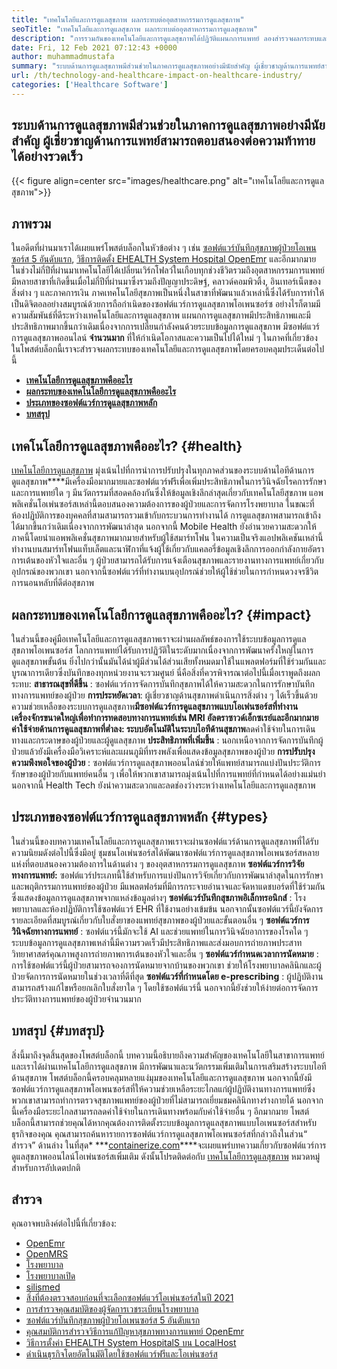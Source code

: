 ```yaml
---
title: "เทคโนโลยีและการดูแลสุขภาพ ผลกระทบต่ออุตสาหกรรมการดูแลสุขภาพ" 
seoTitle: "เทคโนโลยีและการดูแลสุขภาพ ผลกระทบต่ออุตสาหกรรมการดูแลสุขภาพ" 
description: "การรวมกันของเทคโนโลยีและการดูแลสุขภาพได้ปฏิวัติแผนกการแพทย์ ลองสำรวจผลกระทบและประเภทของซอฟต์แวร์การดูแลสุขภาพ" 
date: Fri, 12 Feb 2021 07:12:43 +0000
author: muhammadmustafa
summary: "ระบบด้านการดูแลสุขภาพมีส่วนช่วยในภาคการดูแลสุขภาพอย่างมีนัยสำคัญ ผู้เชี่ยวชาญด้านการแพทย์สามารถตอบสนองต่อความท้าทายได้อย่างรวดเร็ว" 
url: /th/technology-and-healthcare-impact-on-healthcare-industry/
categories: ['Healthcare Software']
---
```


## ระบบด้านการดูแลสุขภาพมีส่วนช่วยในภาคการดูแลสุขภาพอย่างมีนัยสำคัญ ผู้เชี่ยวชาญด้านการแพทย์สามารถตอบสนองต่อความท้าทายได้อย่างรวดเร็ว

{{< figure align=center src="images/healthcare.png" alt="เทคโนโลยีและการดูแลสุขภาพ">}}


## ภาพรวม
ในอดีตที่ผ่านมาเราได้เผยแพร่โพสต์บล็อกในหัวข้อต่าง ๆ เช่น [ซอฟต์แวร์บันทึกสุขภาพผู้ป่วยโอเพนซอร์ส 5 อันดับแรก][1], [วิธีการติดตั้ง EHEALTH System Hospital OpenEmr][3] และอีกมากมาย ในช่วงไม่กี่ปีที่ผ่านมาเทคโนโลยีได้เปลี่ยนเวิร์กโฟลว์ในเกือบทุกช่วงชีวิตรวมถึงอุตสาหกรรมการแพทย์ มีหลายสาขาที่เกิดขึ้นเมื่อไม่กี่ปีที่ผ่านมาซึ่งรวมถึงปัญญาประดิษฐ์, คลาวด์คอมพิวติ้ง, อินเทอร์เน็ตของสิ่งต่าง ๆ และภาคการเงิน ภาคเทคโนโลยีสุขภาพเป็นหนึ่งในสาขาที่พัฒนาแล้วเหล่านี้ซึ่งได้รับการทำให้เป็นดิจิตอลอย่างสมบูรณ์ด้วยการถือกำเนิดของซอฟต์แวร์การดูแลสุขภาพโอเพนซอร์ซ อย่างไรก็ตามมีความสัมพันธ์ที่ดีระหว่างเทคโนโลยีและการดูแลสุขภาพ
แผนกการดูแลสุขภาพมีประสิทธิภาพและมีประสิทธิภาพมากขึ้นกว่าเดิมเนื่องจากการเปลี่ยนกำลังคนด้วยระบบข้อมูลการดูแลสุขภาพ มีซอฟต์แวร์การดูแลสุขภาพออนไลน์ **จำนวนมาก** ที่ให้กำเนิดโอกาสและความเป็นไปได้ใหม่ ๆ ในภาคที่เกี่ยวข้อง ในโพสต์บล็อกนี้เราจะสำรวจผลกระทบของเทคโนโลยีและการดูแลสุขภาพโดยครอบคลุมประเด็นต่อไปนี้
* **[เทคโนโลยีการดูแลสุขภาพคืออะไร][4]** 
* **[ผลกระทบของเทคโนโลยีการดูแลสุขภาพคืออะไร][5]** 
* **[ประเภทของซอฟต์แวร์การดูแลสุขภาพหลัก][6]** 
* **[บทสรุป][7]** 

## เทคโนโลยีการดูแลสุขภาพคืออะไร? {#health}

[เทคโนโลยีการดูแลสุขภาพ][8] มุ่งเน้นไปที่การนำการปรับปรุงในทุกภาคส่วนของระบบด้านไอทีด้านการดูแลสุขภาพ****มีเครื่องมือมากมายและซอฟต์แวร์ฟรีเพื่อเพิ่มประสิทธิภาพในการวินิจฉัยโรคการรักษาและการแพทย์ใด ๆ มีนวัตกรรมที่สอดคล้องกันซึ่งให้ข้อมูลเชิงลึกล่าสุดเกี่ยวกับเทคโนโลยีสุขภาพ แอพพลิเคชั่นโอเพ่นซอร์สเหล่านี้ตอบสนองความต้องการของผู้ป่วยและการจัดการโรงพยาบาล ในขณะที่ห้องปฏิบัติการของบุคคลที่สามสามารถรวมเข้ากับกระบวนการทำงานได้ การดูแลสุขภาพสามารถเข้าถึงได้มากขึ้นกว่าเดิมเนื่องจากการพัฒนาล่าสุด นอกจากนี้ Mobile Health ยังอำนวยความสะดวกให้ภาคนี้โดยนำแอพพลิเคชั่นสุขภาพมากมายสำหรับผู้ใช้สมาร์ทโฟน ในความเป็นจริงแอปพลิเคชันเหล่านี้ทำงานบนสมาร์ทโฟนแท็บเล็ตและนาฬิกาที่แจ้งผู้ใช้เกี่ยวกับแคลอรี่ข้อมูลเชิงลึกการออกกำลังกายอัตราการเต้นของหัวใจและอื่น ๆ ผู้ป่วยสามารถได้รับการแจ้งเตือนสุขภาพและรายงานทางการแพทย์เกี่ยวกับอุปกรณ์ของพวกเขา นอกจากนี้ซอฟต์แวร์ที่ทำงานบนอุปกรณ์ช่วยให้ผู้ใช้ช่วยในการกำหนดวงจรชีวิตการนอนหลับที่ดีต่อสุขภาพ

## ผลกระทบของเทคโนโลยีการดูแลสุขภาพคืออะไร? {#impact}

ในส่วนนี้ของคู่มือเทคโนโลยีและการดูแลสุขภาพเราจะผ่านผลลัพธ์ของการใช้ระบบข้อมูลการดูแลสุขภาพโอเพนซอร์ส โลกการแพทย์ได้รับการปฏิวัติในระดับมากเนื่องจากการพัฒนาครั้งใหญ่ในการดูแลสุขภาพขั้นต้น ยิ่งไปกว่านั้นมันได้นำผู้มีส่วนได้ส่วนเสียทั้งหมดมาใช้ในแพลตฟอร์มที่ใช้ร่วมกันและบูรณาการเดียวซึ่งบันทึกของทุกหน่วยงานจะรวมศูนย์ นี่คือสิ่งที่ควรพิจารณาต่อไปนี้เมื่อเราพูดถึงผลกระทบ:
**สาธารณสุขที่ดีขึ้น** : ซอฟต์แวร์การจัดการบันทึกสุขภาพได้ให้ความสะดวกในการรักษาบันทึกทางการแพทย์ของผู้ป่วย
**การประหยัดเวลา**: ผู้เชี่ยวชาญด้านสุขภาพดำเนินการสิ่งต่าง ๆ ได้เร็วขึ้นด้วยความช่วยเหลือของระบบการดูแลสุขภาพ****มีซอฟต์แวร์การดูแลสุขภาพแบบโอเพ่นซอร์สที่ทำงานเครื่องจักรขนาดใหญ่เพื่อทำการทดสอบทางการแพทย์เช่น MRI อัลตราซาวด์เอ็กซเรย์และอีกมากมาย
**ค่าใช้จ่ายด้านการดูแลสุขภาพที่ต่ำลง**: ระบบอัตโนมัติในระบบไอทีด้านสุขภาพ****ลดค่าใช้จ่ายในการเดินทางและกระดาษของผู้ป่วยและผู้ดูแลสุขภาพ
**ประสิทธิภาพที่เพิ่มขึ้น** : นอกเหนือจากการจัดการบันทึกผู้ป่วยแล้วยังมีเครื่องมือวิเคราะห์และแผนภูมิที่ทรงพลังเพื่อแสดงข้อมูลสุขภาพของผู้ป่วย
**การปรับปรุงความพึงพอใจของผู้ป่วย** : ซอฟต์แวร์การดูแลสุขภาพออนไลน์ช่วยให้แพทย์สามารถแบ่งปันประวัติการรักษาของผู้ป่วยกับแพทย์คนอื่น ๆ เพื่อให้พวกเขาสามารถมุ่งเน้นไปที่การแพทย์ที่กำหนดได้อย่างแม่นยำ นอกจากนี้ Health Tech ยังนำความสะดวกและลดช่องว่างระหว่างเทคโนโลยีและการดูแลสุขภาพ

## ประเภทของซอฟต์แวร์การดูแลสุขภาพหลัก {#types}

ในส่วนนี้ของบทความเทคโนโลยีและการดูแลสุขภาพเราจะผ่านซอฟต์แวร์ด้านการดูแลสุขภาพที่ได้รับความนิยมดังต่อไปนี้ซึ่งมีอยู่ ชุมชนโอเพ่นซอร์สได้พัฒนาซอฟต์แวร์การดูแลสุขภาพโอเพนซอร์สหลายแห่งที่ตอบสนองความต้องการในด้านต่าง ๆ ของอุตสาหกรรมการดูแลสุขภาพ
**ซอฟต์แวร์การวิจัยทางการแพทย์:**  ซอฟต์แวร์ประเภทนี้ใช้สำหรับการแบ่งปันการวิจัยเกี่ยวกับการพัฒนาล่าสุดในการรักษาและพฤติกรรมการแพทย์ของผู้ป่วย มีแพลตฟอร์มที่มีการกระจายอำนาจและจัดหาแดชบอร์ดที่ใช้ร่วมกันซึ่งแสดงข้อมูลการดูแลสุขภาพจากแหล่งข้อมูลต่างๆ
**ซอฟต์แวร์บันทึกสุขภาพอิเล็กทรอนิกส์** : โรงพยาบาลและห้องปฏิบัติการใช้ซอฟต์แวร์ EHR ที่ใช้งานอย่างเข้มข้น นอกจากนั้นซอฟต์แวร์นี้ยังจัดการรายละเอียดที่สมบูรณ์เกี่ยวกับใบสั่งยาของแพทย์สุขภาพของผู้ป่วยและขั้นตอนอื่น ๆ
**ซอฟต์แวร์การวินิจฉัยทางการแพทย์** : ซอฟต์แวร์นี้มักจะใช้ AI และช่วยแพทย์ในการวินิจฉัยอาการของโรคใด ๆ ระบบข้อมูลการดูแลสุขภาพเหล่านี้มีความรวดเร็วมีประสิทธิภาพและส่งมอบการถ่ายภาพประสาทวิทยาศาสตร์คุณภาพสูงการถ่ายภาพการเต้นของหัวใจและอื่น ๆ
**ซอฟต์แวร์กำหนดเวลาการนัดหมาย** : การใช้ซอฟต์แวร์นี้ผู้ป่วยสามารถจองการนัดหมายจากบ้านของพวกเขา ช่วยให้โรงพยาบาลคลินิกและผู้ป่วยจัดการการนัดหมายในช่วงเวลาที่ดีที่สุด
**ซอฟต์แวร์ที่กำหนดโดย e-prescribing** : ผู้ปฏิบัติงานสามารถสร้างแก้ไขหรือยกเลิกใบสั่งยาใด ๆ โดยใช้ซอฟต์แวร์นี้ นอกจากนี้ยังช่วยให้ง่ายต่อการจัดการประวัติทางการแพทย์ของผู้ป่วยจำนวนมาก

## บทสรุป {#บทสรุป}

สิ่งนี้มาถึงจุดสิ้นสุดของโพสต์บล็อกนี้ บทความนี้อธิบายถึงความสำคัญของเทคโนโลยีในสาขาการแพทย์และเราได้ผ่านเทคโนโลยีการดูแลสุขภาพ มีการพัฒนาและนวัตกรรมเพิ่มเติมในการเสริมสร้างระบบไอทีด้านสุขภาพ โพสต์บล็อกนี้ครอบคลุมหลายแง่มุมของเทคโนโลยีและการดูแลสุขภาพ นอกจากนี้ยังมีซอฟต์แวร์การดูแลสุขภาพโอเพนซอร์สที่ให้ความช่วยเหลือระยะไกลแก่ผู้ปฏิบัติงานทางการแพทย์ซึ่งพวกเขาสามารถทำการตรวจสุขภาพแพทย์ของผู้ป่วยที่ไม่สามารถเยี่ยมชมคลินิกทางร่างกายได้ นอกจากนี้เครื่องมือระยะไกลสามารถลดค่าใช้จ่ายในการเดินทางพร้อมกับค่าใช้จ่ายอื่น ๆ อีกมากมาย โพสต์บล็อกนี้สามารถช่วยคุณได้หากคุณต้องการติดตั้งระบบข้อมูลการดูแลสุขภาพแบบโอเพนซอร์สสำหรับธุรกิจของคุณ คุณสามารถค้นหารายการซอฟต์แวร์การดูแลสุขภาพโอเพนซอร์สที่กล่าวถึงในส่วน“ สำรวจ” ด้านล่าง
ในที่สุด* ***[containerize.com][9]****จะเผยแพร่บทความเกี่ยวกับซอฟต์แวร์การดูแลสุขภาพออนไลน์โอเพ่นซอร์สเพิ่มเติม ดังนั้นโปรดติดต่อกับ [เทคโนโลยีการดูแลสุขภาพ][8] หมวดหมู่สำหรับการอัปเดตปกติ

## สำรวจ
คุณอาจพบลิงค์ต่อไปนี้ที่เกี่ยวข้อง:
  * [OpenEmr][10]
  * [OpenMRS][11]
  * [โรงพยาบาล][12]
  * [โรงพยาบาลเปิด][13]
  * [silismed][14]
  * [สิ่งที่ต้องตรวจสอบก่อนที่จะเลือกซอฟต์แวร์โอเพ่นซอร์สในปี 2021][15]
  * [การสำรวจคุณสมบัติของผู้จัดการเวชระเบียนโรงพยาบาล][16]
  * [ซอฟต์แวร์บันทึกสุขภาพผู้ป่วยโอเพนซอร์ส 5 อันดับแรก][1]
  * [คุณสมบัติการสำรวจวิธีการแก้ปัญหาสุขภาพทางการแพทย์ OpenEmr][3]
  * [วิธีการตั้งค่า EHEALTH System HospitalS บน LocalHost][17]
  * [ดำเนินธุรกิจโดยอัตโนมัติโดยใช้ซอฟต์แวร์ฟรีและโอเพ่นซอร์ส][18]



[1]: https://blog.containerize.com/2021/03/05/top-5-open-source-patient-record-management-software/
[2]: https://blog.containerize.com/healthcare-software/how-to-install-hospitalrun-hospital-management-system/
[3]: https://blog.containerize.com/healthcare-software/open-source-medical-software-openemr-features/
[4]: #health
[5]: #impact
[6]: #types
[7]: #Conclusion
[8]: https://products.containerize.com/health-care-technologies
[9]: https://www.containerize.com/
[10]: https://products.containerize.com/health-care-technologies/openemr
[11]: https://products.containerize.com/health-care-technologies/openmrs
[12]: https://products.containerize.com/healthcare-technologies/hospitalrun
[13]: https://products.containerize.com/healthcare-technologies/open-hospital
[14]: https://products.containerize.com/healthcare-technologies/solismed
[15]: https://blog.containerize.com/cmdb-software/things-to-review-before-opting-open-source-software-in-2021/
[16]: https://blog.containerize.com/healthcare-software/features-exploration-of-medical-record-manager-hospitalrun/
[17]: https://blog.containerize.com/healthcare-software/how-to-install-hospitalrun-hospital-management-system/
[18]: https://blog.containerize.com/blogging/automate-business-operations-using-open-source-software/
